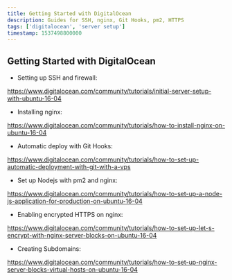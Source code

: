 ```yaml
---
title: Getting Started with DigitalOcean
description: Guides for SSH, nginx, Git Hooks, pm2, HTTPS
tags: ['digitalocean', 'server setup']
timestamp: 1537498800000
---
```


## Getting Started with DigitalOcean

* Setting up SSH and firewall:

<https://www.digitalocean.com/community/tutorials/initial-server-setup-with-ubuntu-16-04>

* Installing nginx:

<https://www.digitalocean.com/community/tutorials/how-to-install-nginx-on-ubuntu-16-04>

* Automatic deploy with Git Hooks:

<https://www.digitalocean.com/community/tutorials/how-to-set-up-automatic-deployment-with-git-with-a-vps>

* Set up Nodejs with pm2 and nginx:

<https://www.digitalocean.com/community/tutorials/how-to-set-up-a-node-js-application-for-production-on-ubuntu-16-04>

* Enabling encrypted HTTPS on nginx:

<https://www.digitalocean.com/community/tutorials/how-to-set-up-let-s-encrypt-with-nginx-server-blocks-on-ubuntu-16-04>

* Creating Subdomains:

<https://www.digitalocean.com/community/tutorials/how-to-set-up-nginx-server-blocks-virtual-hosts-on-ubuntu-16-04>
